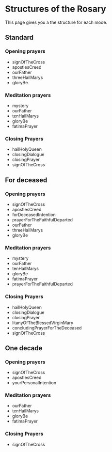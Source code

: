 # Structures of the Rosary

This page gives you a the structure for each mode.

## Standard
### Opening prayers
- signOfTheCross
- apostlesCreed
- ourFather
- threeHailMarys
- gloryBe

### Meditation prayers
- mystery
- ourFather
- tenHailMarys
- gloryBe
- fatimaPrayer

### Closing Prayers
- hailHolyQueen
- closingDialogue
- closingPrayer
- signOfTheCross

## For deceased
### Opening prayers
- signOfTheCross
- apostlesCreed
- forDeceasedIntention
- prayerForTheFaithfulDeparted
- ourFather
- threeHailMarys
- gloryBe

### Meditation prayers
- mystery
- ourFather
- tenHailMarys
- gloryBe
- fatimaPrayer
- prayerForTheFaithfulDeparted

### Closing Prayers
- hailHolyQueen
- closingDialogue
- closingPrayer
- litanyOfTheBlessedVirginMary
- concludingPrayerForTheDeceased
- signOfTheCross

## One decade
### Opening prayers
- signOfTheCross
- apostlesCreed
- yourPersonalIntention

### Meditation prayers
- ourFather
- tenHailMarys
- gloryBe
- fatimaPrayer

### Closing Prayers
- signOfTheCross
